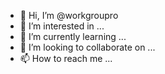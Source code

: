 - 👋 Hi, I’m @workgroupro
- 👀 I’m interested in ...
- 🌱 I’m currently learning ...
- 💞️ I’m looking to collaborate on ...
- 📫 How to reach me ...

<!---
workgroupro/workgroupro is a ✨ special ✨ repository because its `README.md` (this file) appears on your GitHub profile.
You can click the Preview link to take a look at your changes.
--->
